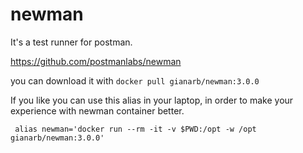 # newman
It's a test runner for postman.

https://github.com/postmanlabs/newman

you can download it with `docker pull gianarb/newman:3.0.0`

If you like you can use this alias in your laptop, in order to make your
experience with newman container better.
```
 alias newman='docker run --rm -it -v $PWD:/opt -w /opt gianarb/newman:3.0.0'
```
